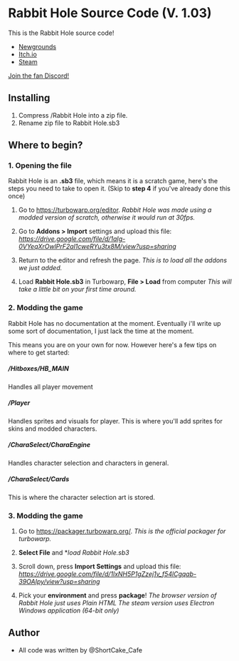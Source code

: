 # Rabbit Hole Source Code (V. 1.03)
This is the Rabbit Hole source code!

- [Newgrounds](https://www.newgrounds.com/portal/view/920158)
- [Itch.io](https://shortcake-cafe.itch.io/rabbit-hole)
- [Steam](https://store.steampowered.com/app/2831340/Rabbit_Hole/)

[Join the fan Discord!](https://discord.gg/2Kwpd3Mtg6)
## Installing
1. Compress /Rabbit Hole into a zip file.
2. Rename zip file to Rabbit Hole.sb3

## Where to begin?

### 1. Opening the file
Rabbit Hole is an **.sb3** file, which means it is a scratch game, here's the steps you need to take to open it. 
(Skip to **step 4** if you've already done this once)

1. Go to https://turbowarp.org/editor.
*Rabbit Hole was made using a modded version of scratch, otherwise it would run at 30fps.*

2. Go to **Addons > Import** settings and upload this file:
*https://drive.google.com/file/d/1aIg-0VYeqXrOwlPrF2al1cweRYu3tx8M/view?usp=sharing*

3. Return to the editor and refresh the page.
*This is to load all the addons we just added.*

4. Load **Rabbit Hole.sb3** in Turbowarp, **File > Load** from computer
    *This will take a little bit on your first time around.*

### 2. Modding the game
Rabbit Hole has no documentation at the moment. Eventually i'll write up some sort of documentation, I just lack the time at the moment.

This means you are on your own for now. However here's a few tips on where to get started:

##### /Hitboxes/HB_MAIN
  Handles all player movement
##### /Player
  Handles sprites and visuals for player. This is where you'll add sprites for skins and modded characters.
##### /CharaSelect/CharaEngine
  Handles character selection and characters in general.
##### /CharaSelect/Cards
  This is where the character selection art is stored.

### 3. Modding the game
1. Go to https://packager.turbowarp.org/.
*This is the official packager for turbowarp.*

2. **Select File** and **load Rabbit Hole.sb3*


3. Scroll down, press **Import Settings** and upload this file:
*https://drive.google.com/file/d/1lxNH5P1gZzej1v_f54lCgqab-39OAIpy/view?usp=sharing*

4. Pick your **environment** and press **package**!
*The browser version of Rabbit Hole just uses Plain HTML*
*The steam version uses Electron Windows application (64-bit only)*

## Author
- All code was written by @ShortCake_Cafe
